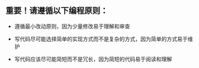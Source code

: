 ## 重要！请遵循以下编程原则：
- 遵循最小改动原则，因为少量修改易于理解和审查

- 写代码尽可能选择简单的实现方式而不是复杂的方式，因为简单的方式易于维护

- 写代码应该尽可能简短而不是冗长，因为简短的代码易于阅读和理解